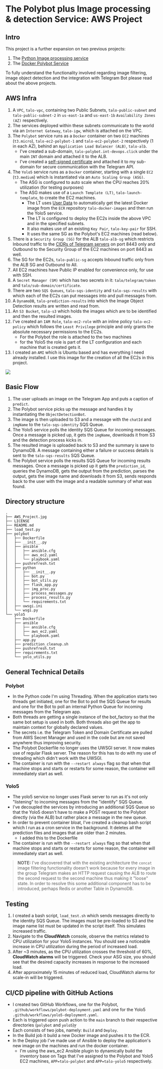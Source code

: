 # The Polybot plus Image processing & detection Service: AWS Project

## Intro

This project is a further expansion on two previous projects:
1. The <a href="[ImageProcessingService]" title="Python Image processing service" target="_blank">Python Image processing service</a>
2. The <a href="[PolybotService]" title="Docker Polybot Service" target="_blank">Docker Polybot Service</a>

To fully understand the functionality involved regarding image filtering, image object detection and the integration with Telegram Bot please read about the above projects.

## AWS Infra

1. A `VPC`, `talo-vpc`, containing two Public Subnets, `talo-public-subnet` and `talo-public-subnet-2` in `us-east-1a` and `us-east-1b` `Availability Zones (AZ)` respectively.
2. The services deployed within these subnets communicate to the world via an `Internet Gateway`, `talo-igw`, which is attached on the VPC.
3. The `Polybot` service runs as a `Docker` container on two `EC2` machines (`t3.micro`), `talo-ec2-polybot-1` and `talo-ec2-polybot-2` respectively (1 in each AZ), behind an `Application Load Balancer (ALB)`, `talo-alb`.
    - I've created a sub-domain, `talo-polybot.int-devops.click` under the main `INT` domain and attached it to the ALB.
    - I've created a <a href="[SelfSignedCertificate]" title="self-signed certificate" target="_blank">self-signed certificate</a> and attached it to my sub-domain for secure communication with the Telegram API.
4. The `Yolo5` service runs as a `Docker` container, starting with a single `EC2` (`t3.medium`) which is instantiated via an `Auto Scaling Group (ASG)`.
    - The ASG is configured to auto scale when the CPU reaches 20% utilization (for testing purposes)
    - The ASG makes use of a `Launch Template (LT)`, `talo-launch-template`, to create the EC2 machines.
      - The LT uses <a href="[UserData]" title="User Data" target="_blank">User Data</a> to automatically get the latest Docker image from the `ECR` repository `talo-docker-images` and then run the Yolo5 service.
      - The LT is configured to deploy the EC2s inside the above VPC and in the specified subnets.
      - It also makes use of an existing `Key Pair`, `talo-key-pair` for SSH.
      - It uses the same SG as the Polybot's EC2 machines (read below).
5. There is a `Security Group (SG)` for the ALB `talo-alb-sg` which restricts Inbound traffic to the <a href="[TelegramCIDRs]" title="CIDRs of Telegram servers" target="_blank">CIDRs of Telegram servers</a> on port 8443 only and Outbound to the Security Group of the EC2 machines on port 8443 as well.
6. The SG for the EC2s, `talo-public-sg` accepts Inbound traffic only from the ALB SG and Outbound to All.
7. All EC2 machines have Public IP enabled for convenience only, for use with SSH.
8. A `Secret Manager (SM)` which has two secrets in it: `talo/telegram/token` and `talo/sub-domain/certificate`.
9. There are two `SQS Queues`, `talo-sqs-identity` and `talo-sqs-results` with which each of the EC2s can put messages into and pull messages from.
10. A `DynamoDB`, `talo-prediction-results` into which the Image Object Detection results are written and read from.
11. An `S3 Bucket`, `talo-s3` which holds the images which are to be identified and then the resulted images.
12. I've created an `IAM Role`, `talo-ec2-role` with an inline policy `talo-ec2-policy` which follows the `Least Privilege` principle and only grants the absolute necessary permissions to the EC2s.
    - For the Polybot the role is attached to the two machines
    - for the Yolo5 the role is part of the LT configuration and each machine that is created gets it.
13. I created an `AMI` which is Ubuntu based and has everything I need already installed. I use this image for the creation of all the EC2s in this project.

![][architecture]

## Basic Flow

1. The user uploads an image on the Telegram App and puts a caption of `predict`.
2. The Polybot service picks up the message and handles it by instantiating the `ObjectDetectionBot`.
3. The image is then uploaded to S3 and a message with the `chatId` and `imgName` to the `talo-sqs-identity` SQS Queue.
4. The Yolo5 service polls the identity SQS Queue for incoming messages. Once a message is picked up, it gets the `imgName`, downloads it from S3 and the detection process kicks in.
5. The resulted image is uploaded back to S3 and the summary is save to DynamoDB. A message containing either a failure or success details is sent to the `talo-sqs-results` SQS Queue.
6. The Polybot service polls the results SQS Queue for incoming results messages. Once a message is picked up it gets the `prediction_id`, queries the DynamoDB, gets the output from the prediction, parses the output, gets the image name and downloads it from S3, sends responds back to the user with the image and a readable summary of what was found.

## Directory structure

```console
.
├── AWS_Project.jpg
├── LICENSE
├── README.md
├── load_test.py
├── polybot
│   ├── Dockerfile
│   ├── __init__.py
│   ├── ansible
│   │   ├── ansible.cfg
│   │   ├── aws_ec2.yaml
│   │   └── playbook.yaml
│   ├── pushrefresh.txt
│   ├── python
│   │   ├── __init__.py
│   │   ├── bot.py
│   │   ├── bot_utils.py
│   │   ├── flask_app.py
│   │   ├── img_proc.py
│   │   ├── process_messages.py
│   │   ├── process_results.py
│   │   └── requirements.txt
│   ├── uwsgi.ini
│   └── wsgi.py
└── yolo5
    ├── Dockerfile
    ├── ansible
    │   ├── ansible.cfg
    │   ├── aws_ec2.yaml
    │   └── playbook.yaml
    ├── app.py
    ├── prediction_cleanup.sh
    ├── pushrefresh.txt
    ├── requirements.txt
    └── yolo_utils.py
```

## General Technical Details

### Polybot

* In the Python code I'm using Threading. When the application starts two threads get initiated, one for the Bot to poll the SQS Queue for results and one for the Bot to poll an internal Python Queue for incoming messages from the Telegram app.
* Both threads are getting a single instance of the bot_factory so that the same bot setup is used in both. Both threads also get the app to maintain context for globally declared values.
* The secrets i.e. the Telegram Token and Domain Certificate are pulled from AWS Secret Manager and used in the code but are not saved anywhere thus improving security.
* The Polybot Dockerfile no longer uses the UWSGI server. It now makes use of regular Flask server. The reason for this has to do with my use of threading which didn't work with the UWSGI.
* The container is run with the `--restart always` flag so that when that machine stops and starts or restarts for some reason, the container will immediately start as well.

### Yolo5

* The yolo5 service no longer uses Flask server to run as it's not only "listening" to incoming messages from the "identify" SQS Queue.
* I've decoupled the services by introducing an additional SQS Queue so that the Yolo5 doesn't have to make a POST request to the Polybot directly (via the ALB) but rather place a message in the new queue.
* In order to prevent container bloat, I've created a cleanup bash script which I run as a cron service in the background. It deletes all the prediction files and images that are older than 2 minutes.
  - I added this to the Dockerfile
* The container is run with the `--restart always` flag so that when that machine stops and starts or restarts for some reason, the container will immediately start as well.

> **NOTE:** I've discovered that with the existing architecture the `concat` image filtering functionality doesn't work because for every image in the group Telegram makes an HTTP request causing the ALB to route the second request to the second machine thus making it "loose" state.
> In order to resolve this some additional component has to be introduced, perhaps Redis or another Table in DynamoDB.

## Testing

1. I created a bash script, `load_test.sh` which sends messages directly to the identity SQS Queue. The images must be pre-loaded to S3 and the image name list must be updated in the script itself. This simulates increased traffic.
2. Navigate to the **CloudWatch** console, observe the metrics related to CPU utilization for your Yolo5 instances. You should see a noticeable increase in CPU utilization during the period of increased load.
3. After ~3 minutes, as the CPU utilization crosses the threshold of 60%, **CloudWatch alarms** will be triggered.
   Check your ASG size, you should see that the desired capacity increases in response to the increased load.
4. After approximately 15 minutes of reduced load, CloudWatch alarms for scale-in will be triggered.

## CI/CD pipeline with GitHub Actions

* I created two GitHub Workflows, one for the Polybot, `.github/workflows/polybot-deployment.yaml` and one for the Yolo5 `.github/workflows/yolo5-deployment.yaml`.
* Each is triggered upon push action to the `main` branch to their respective directories (`polybot` and `yolo5`)ץ
* Each consists of two jobs, namely: `Build` and `Deploy`.
* In the Build job it build a new Docker image and pushes it to the ECR.
* In the Deploy job I've made use of Ansible to deploy the application's new image on the machines and run the docker container.
  - I'm using the aws_ec2 Ansible plugin to dynamically build the inventory base on Tags that I've assigned to the Polybot and Yolo5 EC2 machines, `APP=talo-polybot` and `APP=talo-yolo5` respectively.


[ImageProcessingService]: https://github.com/talorlik/ImageProcessingService
[PolybotService]: https://github.com/talorlik/DockerProject
[UserData]: https://docs.aws.amazon.com/AWSEC2/latest/UserGuide/user-data.html
[TelegramCIDRs]: https://core.telegram.org/bots/webhooks
[SelfSignedCertificate]: https://core.telegram.org/bots/webhooks#a-self-signed-certificate
[architecture]: https://github.com/talorlik/INTPolybotServiceAWS/blob/main/AWS_Project.jpg
